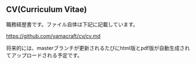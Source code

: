 ## CV(Curriculum Vitae)

職務経歴書です。ファイル自体は下記に記載しています。

https://github.com/yamacraft/cv/cv.md

将来的には、masterブランチが更新されるたびにhtml版とpdf版が自動生成されてアップロードされる予定です。